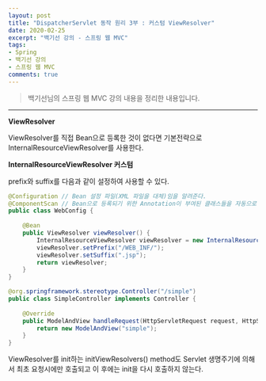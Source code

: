 ```yaml
---
layout: post 
title: "DispatcherServlet 동작 원리 3부 : 커스텀 ViewResolver"
date: 2020-02-25
excerpt: "백기선 강의 - 스프링 웹 MVC"
tags: 
- Spring
- 백기선 강의
- 스프링 웹 MVC
comments: true 
---
```


>백기선님의 스프링 웹 MVC 강의 내용을 정리한 내용입니다.
---

**ViewResolver**

ViewResolver를 직접 Bean으로 등록한 것이 없다면 기본전략으로 InternalResourceViewResolver를 사용한다.



**InternalResourceViewResolver 커스텀**

prefix와 suffix를 다음과 같이 설정하여 사용할 수 있다.

```java
@Configuration // Bean 설정 파일(XML 파일을 대체)임을 알려준다.
@ComponentScan // Bean으로 등록되기 위한 Annotation이 부여된 클래스들을 자동으로 IoC Container에 등록되도록 한다.
public class WebConfig {
    
    @Bean
    public ViewResolver viewResolver() {
        InternalResourceViewResolver viewResolver = new InternalResourceViewResolver();
        viewResolver.setPrefix("/WEB_INF/");
        viewResolver.setSuffix(".jsp");
        return viewResolver;
    }
}
```

```java
@org.springframework.stereotype.Controller("/simple")
public class SimpleController implements Controller {
    
    @Override
    public ModelAndView handleRequest(HttpServletRequest request, HttpServletResponse response) {
        return new ModelAndView("simple");
    }
}
```



ViewResolver를 init하는 initViewResolvers() method도 Servlet 생명주기에 의해서 최초 요청시에만 호출되고 이 후에는 init을 다시 호출하지 않는다.



